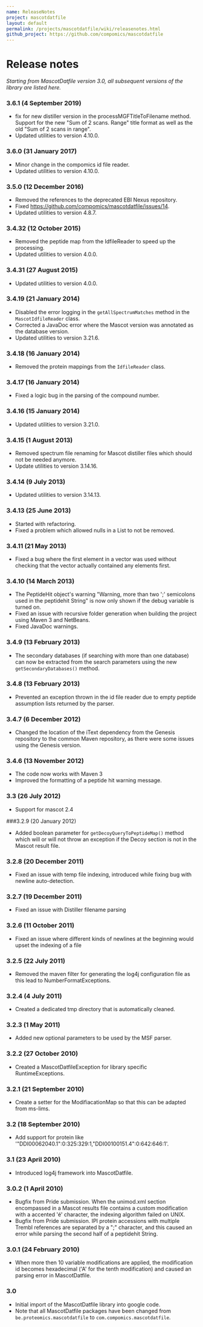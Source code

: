 ```yaml
---
name: ReleaseNotes
project: mascotdatfile
layout: default
permalink: /projects/mascotdatfile/wiki/releasenotes.html
github_project: https://github.com/compomics/mascotdatfile
---
```


# Release notes

*Starting from MascotDatfile version 3.0, all subsequent versions of the library are listed here.*

### 3.6.1 (4 September 2019)
 * fix for new distiller version in the processMGFTitleToFilename method. Support for the new "Sum of 2 scans. 
   Range" title format as well as the old "Sum of 2 scans in range".
 * Updated utilities to version 4.10.0.

### 3.6.0 (31 January 2017)
 * Minor change in the compomics id file reader.
 * Updated utilities to version 4.10.0.

### 3.5.0 (12 December 2016)
 * Removed the references to the deprecated EBI Nexus repository.
 * Fixed https://github.com/compomics/mascotdatfile/issues/14.
 * Updated utilities to version 4.8.7.

### 3.4.32 (12 October 2015)
 * Removed the peptide map from the IdfileReader to speed up the processing. 
 * Updated utilities to version 4.0.0.

### 3.4.31 (27 August 2015)

 * Updated utilities to version 4.0.0.

### 3.4.19 (21 January 2014)

 * Disabled the error logging in the `getAllSpectrumMatches` method in the `MascotIdfileReader` class.
 * Corrected a JavaDoc error where the Mascot version was annotated as the database version.
 * Updated utilities to version 3.21.6.

### 3.4.18 (16 January 2014)

 * Removed the protein mappings from the `IdfileReader` class.

### 3.4.17 (16 January 2014)

 * Fixed a logic bug in the parsing of the compound number.

### 3.4.16 (15 January 2014)

 * Updated utilities to version 3.21.0.

### 3.4.15 (1 August 2013)

 * Removed spectrum file renaming for Mascot distiller files which should not be needed anymore. 
 * Update utilities  to version 3.14.16.

### 3.4.14 (9 July 2013)

 * Updated utilities to version 3.14.13.

### 3.4.13 (25 June 2013)

 * Started with refactoring.
 * Fixed a problem which allowed nulls in a List to not be removed.

### 3.4.11 (21 May 2013)

 * Fixed a bug where the first element in a vector was used without checking that the vector actually contained any elements first.

### 3.4.10 (14 March 2013)

 * The PeptideHit object's warning "Warning, more than two ';' semicolons used in the peptidehit String" is now only shown if the debug variable is turned on.
 * Fixed an issue with recursive folder generation when building the project using Maven 3 and NetBeans.
 * Fixed JavaDoc warnings.

### 3.4.9 (13 February 2013)

 * The secondary databases (if searching with more than one database) can now be extracted from the search parameters using the new `getSecondaryDatabases()` method.

### 3.4.8 (13 February 2013)

 * Prevented an exception thrown in the id file reader due to empty peptide assumption lists returned by the parser.

### 3.4.7 (6 December 2012)

 * Changed the location of the iText dependency from the Genesis repository to the common Maven repository, as there were some issues using the Genesis version.

### 3.4.6 (13 November 2012)

 * The code now works with Maven 3
 * Improved the formatting of a peptide hit warning message.

### 3.3 (26 July 2012)

 * Support for mascot 2.4

###3.2.9 (20 January 2012)

 * Added boolean parameter for `getDecoyQueryToPeptideMap()` method which will or will not throw an exception if the Decoy section is not in the Mascot result file.

### 3.2.8 (20 December 2011)

 * Fixed an issue with temp file indexing, introduced while fixing bug with newline auto-detection.

### 3.2.7 (19 December 2011)

 * Fixed an issue with Distiller filename parsing

### 3.2.6 (11 October 2011)

 * Fixed an issue where different kinds of newlines at the beginning would upset the indexing of a file

### 3.2.5 (22 July 2011)

 * Removed the maven filter for generating the log4j configuration file as this lead to NumberFormatExceptions.

### 3.2.4 (4 July 2011)

 * Created a dedicated tmp directory that is automatically cleaned.

### 3.2.3 (1 May 2011)

 * Added new optional parameters to be used by the MSF parser.

### 3.2.2 (27 October 2010)

 * Created a MascotDatfileException for library specific RuntimeExceptions.

### 3.2.1 (21 September 2010)

 * Create a setter for the ModifiacationMap so that this can be adapted from ms-lims.


### 3.2 (18 September 2010)

 * Add support for protein like '"DDI00062040.1":0:325:329:1,"DDI00100151.4":0:642:646:1'.

### 3.1 (23 April 2010)

 * Introduced log4j framework into MascotDatfile.

### 3.0.2 (1 April 2010)

 * Bugfix from Pride submission. When the unimod.xml section encompassed in a Mascot results file contains a custom modification with a accented 'é' character, the indexing algorithm failed on UNIX.
 * Bugfix from Pride submission. IPI protein accessions with multiple Trembl references are separated by a ";" character, and this caused an error while parsing the second half of a peptidehit String.

### 3.0.1 (24 February 2010)

 * When more then 10 variable modifications are applied, the modification id becomes hexadecimal ('A' for the tenth modification) and caused an parsing error in MascotDatfile.

### 3.0

 * Initial import of the MascotDatfile library into google code.
 * Note that all MascotDatfile packages have been changed from `be.proteomics.mascotdatfile` to `com.compomics.mascotdatfile`.